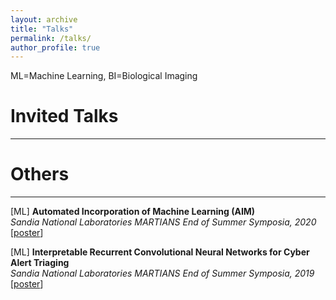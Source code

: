 ```yaml
---
layout: archive
title: "Talks"
permalink: /talks/
author_profile: true
---
```


ML=Machine Learning, BI=Biological Imaging

# Invited Talks
---

# Others
---
[ML] **Automated Incorporation of Machine Learning (AIM)**<br>
*Sandia National Laboratories MARTIANS End of Summer Symposia, 2020*<br>
[<a href="https://www.osti.gov/servlets/purl/1811429" target="_blank">poster</a>]

[ML] **Interpretable Recurrent Convolutional Neural Networks for Cyber Alert Triaging**<br>
*Sandia National Laboratories MARTIANS End of Summer Symposia, 2019*<br>
[<a href="https://www.osti.gov/biblio/1645642-interpretable-recurrent-convolutional-neural-networks-cyber-alert-triaging" target="_blank">poster</a>]
